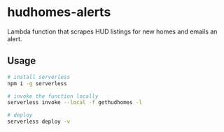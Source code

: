 # hudhomes-alerts
Lambda function that scrapes HUD listings for new homes and emails an alert. 

## Usage

```bash
# install serverless
npm i -g serverless

# invoke the function locally
serverless invoke --local -f gethudhomes -l

# deploy
serverless deploy -v
```
